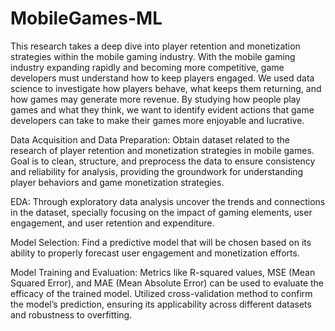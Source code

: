 # MobileGames-ML

This research takes a deep dive into player retention and monetization strategies within the mobile gaming industry. With the mobile gaming industry expanding rapidly and becoming more competitive, game developers must understand how to keep players engaged. We used data science to investigate how players behave, what keeps them returning, and how games may generate more revenue. By studying how people play games and what they think, we want to identify evident actions that game developers can take to make their games more enjoyable and lucrative.

Data Acquisition and Data Preparation: Obtain dataset related to the research of player retention and monetization strategies in mobile games. Goal is to clean, structure, and preprocess the data to ensure consistency and reliability for analysis, providing the groundwork for understanding player behaviors and game monetization strategies.

EDA: Through exploratory data analysis uncover the trends and connections in the dataset, specially focusing on the impact of gaming elements, user engagement, and user retention and expenditure.

Model Selection: Find a predictive model that  will be chosen based on its ability to properly forecast user engagement and monetization efforts.

Model Training and Evaluation: Metrics like R-squared values, MSE (Mean Squared Error), and MAE (Mean Absolute Error) can be used to evaluate the efficacy of the trained model. Utilized cross-validation method to confirm the model’s prediction, ensuring its applicability across different datasets and robustness to overfitting.
